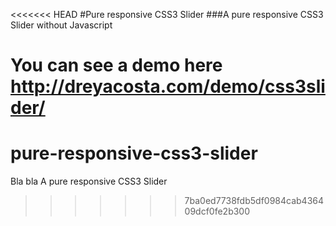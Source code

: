 <<<<<<< HEAD
#Pure responsive CSS3 Slider
###A pure responsive CSS3 Slider without Javascript

You can see a demo here http://dreyacosta.com/demo/css3slider/
=======
pure-responsive-css3-slider
===========================
Bla bla
A pure responsive CSS3 Slider
>>>>>>> 7ba0ed7738fdb5df0984cab436409dcf0fe2b300
